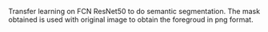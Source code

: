 Transfer learning on FCN ResNet50 to do semantic segmentation.
The mask obtained is used with original image to obtain the foregroud in png format.
